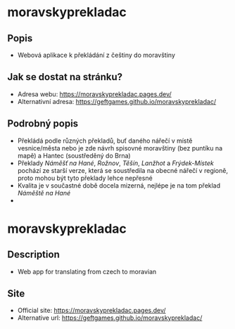 # moravskyprekladac
## Popis
- Webová aplikace k překládání z češtiny do moravštiny
  
## Jak se dostat na stránku?
- Adresa webu: https://moravskyprekladac.pages.dev/ 
- Alternativní adresa: https://geftgames.github.io/moravskyprekladac/

## Podrobný popis
- Překládá podle různých překladů, buť daného nářečí v místě vesnice/města nebo je zde návrh spisovné moravštiny (bez puntíku na mapě) a Hantec (soustředěný do Brna)
- Překlady *Náměšť na Hané*, *Rožnov*, *Těšín*, *Lanžhot* a *Frýdek-Místek* pochází ze starší verze, která se soustředila na obecné nářečí v regioně, proto mohou být tyto překlady lehce nepřesné
- Kvalita je v součastné době docela mizerná, nejlépe je na tom překlad *Náměště na Hané*
- 
# moravskyprekladac
## Description
- Web app for translating from czech to moravian

## Site
- Official site: https://moravskyprekladac.pages.dev/ 
- Alternative url: https://geftgames.github.io/moravskyprekladac/
